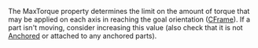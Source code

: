 The MaxTorque property determines the limit on the amount of torque that may be applied on each axis in reaching the goal orientation ([CFrame](https://developer.roblox.com/en-us/api-reference/property/BodyGyro/CFrame)). If a part isn't moving, consider increasing this value (also check that it is not [Anchored](https://developer.roblox.com/en-us/api-reference/property/BasePart/Anchored) or attached to any anchored parts).